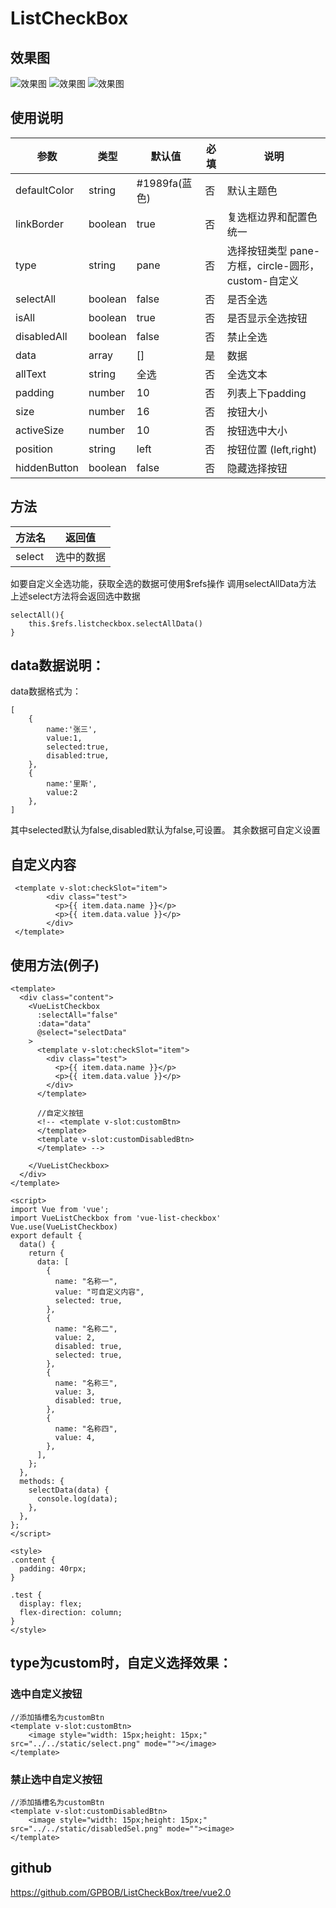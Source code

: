 # ListCheckBox
## 效果图
![效果图](https://i.ibb.co/VjNygjH/1623909556-1.png)
![效果图](https://i.ibb.co/kq9NfJZ/20210817134256.png)
![效果图](https://i.ibb.co/J5sfBYz/20210817134301.png)
## 使用说明
|  参数  | 类型 | 默认值 | 必填 |说明 |
|  ----  | ----  | ---- |  ---- | ---- |
| defaultColor  | string | #1989fa(蓝色) | 否 | 默认主题色 | 
| linkBorder  |  boolean | true | 否 |复选框边界和配置色统一 |
| type  |  string | pane | 否 |选择按钮类型 pane-方框，circle-圆形，custom-自定义 |
| selectAll  | boolean | false | 否 |是否全选 |
| isAll  | boolean | true | 否 |是否显示全选按钮 |
| disabledAll  |  boolean | false | 否 |禁止全选 |
| data  |  array | [] | 是 |数据 |
| allText  | string | 全选 | 否 |全选文本 |
| padding  | number | 10 | 否 |列表上下padding |
| size  | number | 16 | 否 | 按钮大小 |
| activeSize  | number | 10 | 否 | 按钮选中大小 |
| position  | string | left | 否 | 按钮位置 (left,right) |
| hiddenButton  | boolean | false | 否 | 隐藏选择按钮 |

## 方法
|  方法名 | 返回值 |
|  ----  | ----  | 
|  select | 选中的数据 |

如要自定义全选功能，获取全选的数据可使用$refs操作  调用selectAllData方法 上述select方法将会返回选中数据
```
selectAll(){
	this.$refs.listcheckbox.selectAllData()
}
```

## data数据说明：

data数据格式为：
```
[
    {
        name:'张三',
        value:1,
        selected:true,
        disabled:true,
    },
    {
        name:'里斯',
        value:2
    },
]
```

其中selected默认为false,disabled默认为false,可设置。
其余数据可自定义设置
## 自定义内容
```
 <template v-slot:checkSlot="item">
        <div class="test">
          <p>{{ item.data.name }}</p>
          <p>{{ item.data.value }}</p>
        </div>
 </template>
```

## 使用方法(例子)

```
<template>
  <div class="content">
    <VueListCheckbox
      :selectAll="false"
      :data="data"
      @select="selectData"
    >
      <template v-slot:checkSlot="item">
        <div class="test">
          <p>{{ item.data.name }}</p>
          <p>{{ item.data.value }}</p>
        </div>
      </template>
      
      //自定义按钮
      <!-- <template v-slot:customBtn>
      </template>
      <template v-slot:customDisabledBtn>
      </template> -->

    </VueListCheckbox>
  </div>
</template>

<script>
import Vue from 'vue';
import VueListCheckbox from 'vue-list-checkbox'
Vue.use(VueListCheckbox)
export default {
  data() {
    return {
      data: [
        {
          name: "名称一",
          value: "可自定义内容",
          selected: true,
        },
        {
          name: "名称二",
          value: 2,
          disabled: true,
          selected: true,
        },
        {
          name: "名称三",
          value: 3,
          disabled: true,
        },
        {
          name: "名称四",
          value: 4,
        },
      ],
    };
  },
  methods: {
    selectData(data) {
      console.log(data);
    },
  },
};
</script>

<style>
.content {
  padding: 40rpx;
}

.test {
  display: flex;
  flex-direction: column;
}
</style>

```

## type为custom时，自定义选择效果：
### 选中自定义按钮
```
//添加插槽名为customBtn
<template v-slot:customBtn>
	<image style="width: 15px;height: 15px;" src="../../static/select.png" mode=""></image>
</template>
```
### 禁止选中自定义按钮
```
//添加插槽名为customBtn
<template v-slot:customDisabledBtn>
	<image style="width: 15px;height: 15px;" src="../../static/disabledSel.png" mode=""><image>
</template>
```
## github
https://github.com/GPBOB/ListCheckBox/tree/vue2.0